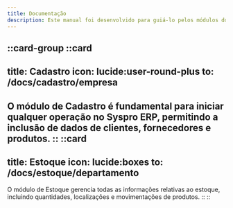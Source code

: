 ```yaml
---
title: Documentação
description: Este manual foi desenvolvido para guiá-lo pelos módulos do Syspro ERP para utilizar o sistema de forma eficiente e aproveitar ao máximo suas funcionalidades.
---
```


::card-group
  ::card
  ---
  title: Cadastro
  icon: lucide:user-round-plus
  to: /docs/cadastro/empresa
  ---
   O módulo de Cadastro é fundamental para iniciar qualquer operação no Syspro ERP, permitindo a inclusão de dados de clientes, fornecedores e produtos.
  ::
  ::card
  ---
  title: Estoque
  icon: lucide:boxes
  to: /docs/estoque/departamento
  ---
  O módulo de Estoque gerencia todas as informações relativas ao estoque, incluindo quantidades, localizações e movimentações de produtos.
  ::
::
